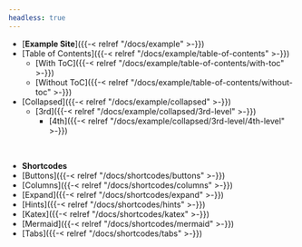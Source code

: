 ```yaml
---
headless: true
---
```


- [**Example Site**]({{-< relref "/docs/example" >-}})
- [Table of Contents]({{-< relref "/docs/example/table-of-contents" >-}})
  - [With ToC]({{-< relref "/docs/example/table-of-contents/with-toc" >-}})
  - [Without ToC]({{-< relref "/docs/example/table-of-contents/without-toc" >-}})
- [Collapsed]({{-< relref "/docs/example/collapsed" >-}})
  - [3rd]({{-< relref "/docs/example/collapsed/3rd-level" >-}})
    - [4th]({{-< relref "/docs/example/collapsed/3rd-level/4th-level" >-}})
<br />

- **Shortcodes**
- [Buttons]({{-< relref "/docs/shortcodes/buttons" >-}})
- [Columns]({{-< relref "/docs/shortcodes/columns" >-}})
- [Expand]({{-< relref "/docs/shortcodes/expand" >-}})
- [Hints]({{-< relref "/docs/shortcodes/hints" >-}})
- [Katex]({{-< relref "/docs/shortcodes/katex" >-}})
- [Mermaid]({{-< relref "/docs/shortcodes/mermaid" >-}})
- [Tabs]({{-< relref "/docs/shortcodes/tabs" >-}})
<br />
